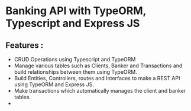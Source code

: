 # Banking API with TypeORM, Typescript and Express JS

## Features :
- CRUD Operations using Typescript and TypeORM
- Manage various tables such as Clients, Banker and Transactions and build relationships between them using TypeORM.
- Build Entities, Controllers, routes and Interfaces to make a REST API using TypeORM and Express JS.
- Make transactions which automatically manages the client and banker tables.
-
